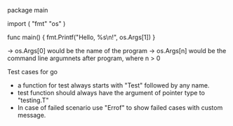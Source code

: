 package main

import (
	"fmt"
	"os"
)

func main() {
	fmt.Printf("Hello, %s\n!", os.Args[1])
}


-> os.Args[0] would be the name of the program
-> os.Args[n] would be the command line argumnets after program, where n > 0 


Test cases for go

- a function for test always starts with "Test" followed by any name.
- test function should always have the argument of pointer type to "testing.T"
- In case of failed scenario use "Errof" to show failed cases with custom message.

